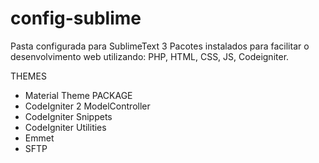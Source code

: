 # config-sublime

Pasta configurada para SublimeText 3
  Pacotes instalados para facilitar o desenvolvimento web utilizando: PHP, HTML, CSS, JS, Codeigniter.

THEMES
  - Material Theme
PACKAGE
  - CodeIgniter 2 ModelController
  - CodeIgniter Snippets
  - CodeIgniter Utilities
  - Emmet
  - SFTP
